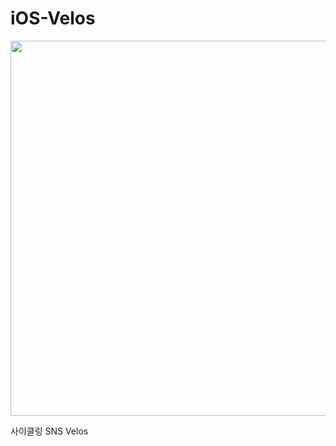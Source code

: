 # iOS-Velos
<img src="https://github.com/user-attachments/assets/6914543c-70b2-4274-84e0-4e52f6ecb812" width="600"/>

사이클링 SNS Velos
